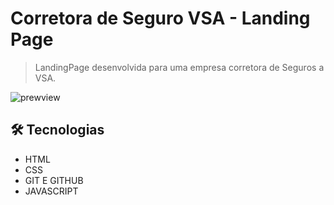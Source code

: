 # Corretora de Seguro VSA - Landing Page
> LandingPage desenvolvida para uma empresa corretora de Seguros a VSA.

![prewview](https://cdn.discordapp.com/attachments/976600914800566322/1097864338028642374/printVSA-LP.png?width=1020&height=448)

## 🛠 Tecnologias

  - HTML
  - CSS 
  - GIT E GITHUB 
  - JAVASCRIPT

##
